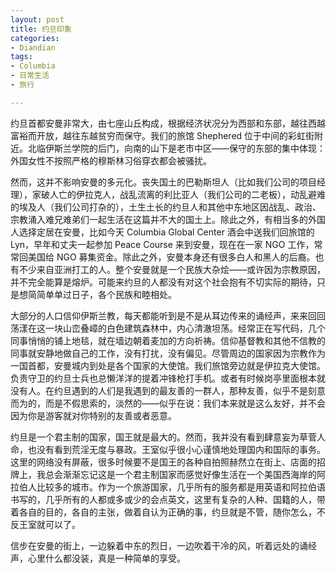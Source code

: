 ```yaml
---
layout: post
title: 约旦印象
categories:
- Diandian
tags:
- Columbia
- 日常生活
- 旅行

---
```

<p>约旦首都安曼非常大，由七座山丘构成，根据经济状况分为西部和东部，越往西越富裕而开放，越往东越贫穷而保守。我们的旅馆 Shephered 位于中间的彩虹街附近。北临伊斯兰学院的后门，向南的山下是老市中区——保守的东部的集中体现：外国女性不按照严格的穆斯林习俗穿衣都会被骚扰。</p>
<p>然而，这并不影响安曼的多元化。丧失国土的巴勒斯坦人（比如我们公司的项目经理），家破人亡的伊拉克人，战乱流离的利比亚人（我们公司的二老板），动乱避难的埃及人（我们公司打杂的），土生土长的约旦人和其他中东地区因战乱、政治、宗教涌入难兄难弟们一起生活在这篇并不大的国土上。除此之外，有相当多的外国人选择定居在安曼，比如今天 Columbia Global Center 酒会中送我们回旅馆的 Lyn，早年和丈夫一起参加 Peace Course 来到安曼，现在在一家 NGO 工作，常常回美国给 NGO 募集资金。除此之外，安曼本身还有很多白人和黑人的后裔。也有不少来自亚洲打工的人。整个安曼就是一个民族大杂烩——或许因为宗教原因，并不完全能算是熔炉。可能来约旦的人都没有对这个社会抱有不切实际的期待，只是想简简单单过日子，各个民族和睦相处。</p>
<p>大部分的人口信仰伊斯兰教，每天都能听到是不是从耳边传来的诵经声，来来回回荡漾在这一块山峦叠嶂的白色建筑森林中，内心清澈坦荡。经常正在写代码，几个同事悄悄的铺上地毯，就在墙边朝着麦加的方向祈祷。信仰基督教和其他不信教的同事就安静地做自己的工作，没有打扰，没有偏见。尽管周边的国家因为宗教作为一国首都，安曼城内到处是各个国家的大使馆。我们旅馆旁边就是伊拉克大使馆。负责守卫的约旦士兵也总懒洋洋的提着冲锋枪打手机。或者有时候岗亭里面根本就没有人。在约旦遇到的人们是我遇到的最友善的一群人，那种友善，似乎不是刻意而为的，而是不假思索的，淡然的——似乎在说：我们本来就是这么友好，并不会因为你是游客就对你特别的友善或者恶意。</p>
<p>约旦是一个君主制的国家，国王就是最大的。然而，我并没有看到肆意妄为草菅人命，也没有看到荒淫无度与暴政。王室似乎很小心谨慎地处理国内和国际的事务。这里的网络没有屏蔽，很多时候要不是国王的各种自拍照赫然立在街上、店面的招牌上，我总会渐渐忘记这是一个君主制国家而感觉好像生活在一个美国西海岸的阿拉伯人比较多的城市。作为一个旅游国家，几乎所有的服务都是用英语和阿拉伯语书写的，几乎所有的人都或多或少的会点英文，这里有复杂的人种、国籍的人，带着各自的目的，各自的主张，做着自认为正确的事，约旦就是不管，随你怎么，不反王室就可以了。</p>
<p>信步在安曼的街上，一边躲着中东的烈日，一边吹着干冷的风，听着远处的诵经声，心里什么都没装，真是一种简单的享受。</p>